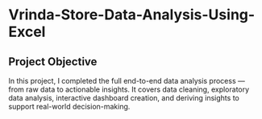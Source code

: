 # Vrinda-Store-Data-Analysis-Using-Excel
## Project Objective
In this project, I completed the full end-to-end data analysis process — from raw data to actionable insights. It covers data cleaning, exploratory data analysis, interactive dashboard creation, and deriving insights to support real-world decision-making.
